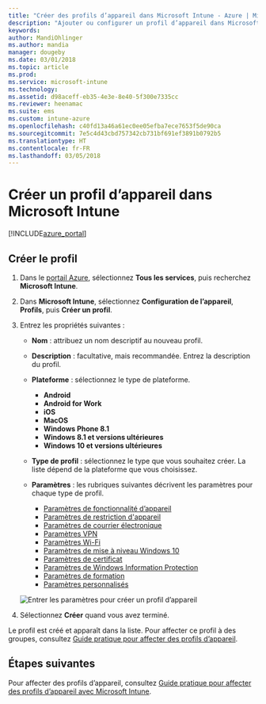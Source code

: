 ```yaml
---
title: "Créer des profils d’appareil dans Microsoft Intune - Azure | Microsoft Docs"
description: "Ajouter ou configurer un profil d’appareil dans Microsoft Intune, ce qui inclut la sélection du type de plateforme et la configuration des paramètres dans le portail Azure"
keywords: 
author: MandiOhlinger
ms.author: mandia
manager: dougeby
ms.date: 03/01/2018
ms.topic: article
ms.prod: 
ms.service: microsoft-intune
ms.technology: 
ms.assetid: d98aceff-eb35-4e3e-8e40-5f300e7335cc
ms.reviewer: heenamac
ms.suite: ems
ms.custom: intune-azure
ms.openlocfilehash: c40fd13a46a61ec0ee05efba7ece7653f5de90ca
ms.sourcegitcommit: 7e5c4d43cbd757342cb731bf691ef3891b0792b5
ms.translationtype: HT
ms.contentlocale: fr-FR
ms.lasthandoff: 03/05/2018
---
```

# <a name="create-a-device-profile-in-microsoft-intune"></a>Créer un profil d’appareil dans Microsoft Intune

[!INCLUDE[azure_portal](./includes/azure_portal.md)]

## <a name="create-the-profile"></a>Créer le profil
1. Dans le [portail Azure](https://portal.azure.com), sélectionnez **Tous les services**, puis recherchez **Microsoft Intune**.

2. Dans **Microsoft Intune**, sélectionnez **Configuration de l’appareil**, **Profils**, puis **Créer un profil**.

3. Entrez les propriétés suivantes : 

    - **Nom** : attribuez un nom descriptif au nouveau profil.
    - **Description** : facultative, mais recommandée. Entrez la description du profil.
    - **Plateforme** : sélectionnez le type de plateforme.  

        - **Android**
        - **Android for Work**
        - **iOS**
        - **MacOS**
        - **Windows Phone 8.1**
        - **Windows 8.1 et versions ultérieures**
        - **Windows 10 et versions ultérieures**

    - **Type de profil** : sélectionnez le type que vous souhaitez créer. La liste dépend de la plateforme que vous choisissez.
    - **Paramètres** : les rubriques suivantes décrivent les paramètres pour chaque type de profil.

        -  [Paramètres de fonctionnalité d’appareil](device-features-configure.md)
        -  [Paramètres de restriction d'appareil](device-restrictions-configure.md)
        -  [Paramètres de courrier électronique](email-settings-configure.md)
        -  [Paramètres VPN](vpn-settings-configure.md)
        -  [Paramètres Wi-Fi](wi-fi-settings-configure.md)
        -  [Paramètres de mise à niveau Windows 10](edition-upgrade-configure-windows-10.md)
        -  [Paramètres de certificat](certificates-configure.md)
        -  [Paramètres de Windows Information Protection](windows-information-protection-configure.md)
        -  [Paramètres de formation](education-settings-configure.md)
        -  [Paramètres personnalisés](custom-settings-configure.md)

    ![Entrer les paramètres pour créer un profil d’appareil](./media/create-device-profile.png)

4. Sélectionnez **Créer** quand vous avez terminé. 

Le profil est créé et apparaît dans la liste. Pour affecter ce profil à des groupes, consultez [Guide pratique pour affecter des profils d’appareil](device-profile-assign.md).


## <a name="next-steps"></a>Étapes suivantes
Pour affecter des profils d’appareil, consultez [Guide pratique pour affecter des profils d’appareil avec Microsoft Intune](device-profile-assign.md).
